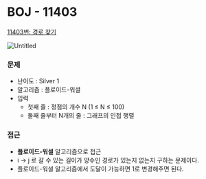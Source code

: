 # BOJ - 11403

[11403번: 경로 찾기](https://www.acmicpc.net/problem/11403)

![Untitled](https://prod-files-secure.s3.us-west-2.amazonaws.com/f77d7a1c-bd05-4f32-aaee-c4f2fdaf935c/6ff34a17-c9ac-4968-8e55-15793aee01cb/Untitled.png)

### 문제

- 난이도 : Silver 1
- 알고리즘 : 플로이드-워셜
- 입력
    - 첫째 줄 : 정점의 개수 N (1 ≤ N ≤ 100)
    - 둘째 줄부터 N개의 줄 : 그래프의 인접 행렬

### 접근

- **플로이드-워셜** 알고리즘으로 접근
- i → j 로 갈 수 있는 길이가 양수인 경로가 있는지 없는지 구하는 문제이다.
- 플로이드-워셜 알고리즘에서 도달이 가능하면 1로 변경해주면 된다.
